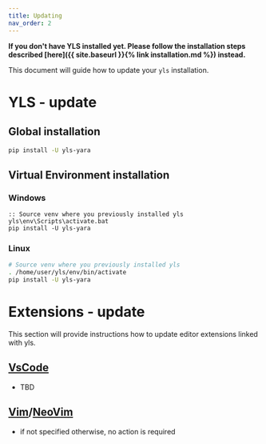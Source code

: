 ```yaml
---
title: Updating
nav_order: 2
---
```


**If you don't have YLS installed yet. Please follow the installation steps
described [here]({{ site.baseurl }}{% link installation.md %}) instead.**

This document will guide how to update your `yls` installation.

# YLS - update

## Global installation

```bash
pip install -U yls-yara
```

## Virtual Environment installation

### Windows

```batchfile
:: Source venv where you previously installed yls
yls\env\Scripts\activate.bat
pip install -U yls-yara
```

### Linux

```bash
# Source venv where you previously installed yls
. /home/user/yls/env/bin/activate
pip install -U yls-yara
```

# Extensions - update

This section will provide instructions how to update editor extensions linked with yls.
## [VsCode](https://code.visualstudio.com/)
- TBD
## [Vim](https://www.vim.org/)/[NeoVim](https://neovim.io/)
- if not specified otherwise, no action is required
